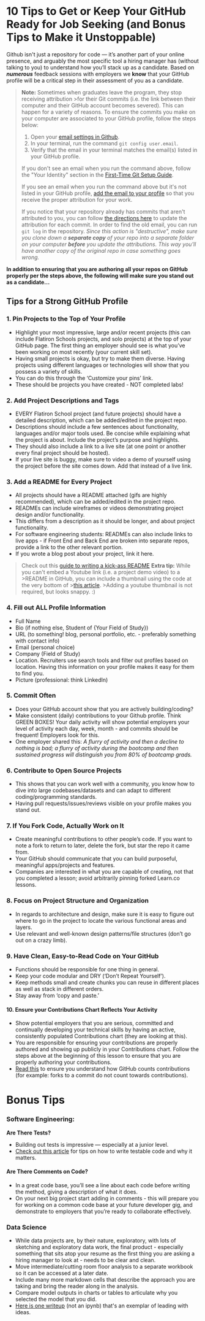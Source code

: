 # 10 Tips to Get or Keep Your GitHub Ready for Job Seeking (and Bonus Tips to Make it Unstoppable)

Github isn't just a repository for code — it’s another part of your online presence, and arguably the most specific tool a hiring manager has (without talking to you) to understand how you’ll stack up as a candidate. Based on _**numerous**_ feedback sessions with employers we **know** that your GitHub profile will be a critical step in their assessment of you as a candidate.

> **Note:** Sometimes when graduates leave the program, they stop receiving attribution >for their Git commits (i.e. the link between their computer and their GitHub account becomes severed). This can happen for a variety of reasons. To ensure the commits you make on your computer are associated to your GitHub profile, follow the steps below:
>
> 1. Open your [email settings in Github](https://github.com/settings/emails).
> 2. In your terminal, run the command `git config user.email`.
> 3. Verify that the email in your terminal matches the email(s) listed in your GitHub profile.
>
> If you don't see an email when you run the command above, follow the "Your Identity" section in the [First-Time Git Setup Guide](https://git-scm.com/book/en/v2/Getting-Started-First-Time-Git-Setup#_your_identity).
>
> If you see an email when you run the command above but it's not listed in your GitHub profile, [add the email to your profile](https://github.com/settings/emails#email_label) so that you receive the proper attribution for your work.
>
> If you notice that your repository already has commits that aren't attributed to you, you can follow [the directions here](https://help.github.com/en/articles/changing-author-info) to update the attribution for each commit. In order to find the old email, you can run `git log` in the repository. _Since this action is "destructive", make sure you clone down a **separate copy** of your repo into a separate folder on your computer **before** you update the attributions. This way you'll have another copy of the original repo in case something goes wrong._

**In addition to ensuring that you are authoring all your repos on GitHub properly per the steps above, the following will make sure you stand out as a candidate...**

## Tips for a Strong GitHub Profile

### 1. Pin Projects to the Top of Your Profile

- Highlight your most impressive, large and/or recent projects (this can include Flatiron Schools projects, and solo projects) at the top of your GitHub page. The first thing an employer should see is what you’ve been working on most recently (your current skill set).
- Having small projects is okay, but try to make them diverse. Having projects using different languages or technologies will show that you possess a variety of skills.
- You can do this through the ‘Customize your pins’ link.
- These should be projects you have created - NOT completed labs!

### 2. Add Project Descriptions and Tags

- EVERY Flatiron School project (and future projects) should have a detailed description, which can be added/edited in the project repo.
- Descriptions should include a few sentences about functionality, languages and/or major tools used. Be concise while explaining what the project is about. Include the project’s purpose and highlights.
- They should also include a link to a live site (at one point or another every final project should be hosted).
- If your live site is buggy, make sure to video a demo of yourself using the project before the site comes down. Add that instead of a live link.

### 3. Add a README for Every Project

- All projects should have a README attached (gifs are highly recommended), which can be added/edited in the project repo.
- READMEs can include wireframes or videos demonstrating project design and/or functionality.
- This differs from a description as it should be longer, and about project functionality.
- For software engineering students: READMEs can also include links to live apps - if Front End and Back End are broken into separate repos, provide a link to the other relevant portion.
- If you wrote a blog post about your project, link it here.

> Check out this [guide to writing a kick-ass README](https://dev.to/scottydocs/how-to-write-a-kickass-readme-5af9) 
>**Extra tip:** While you can't embed a Youtube link (i.e. a project demo video) to a >README in GitHub, you can include a thumbnail using the code at the very bottom of >[this article](https://github.com/adam-p/markdown-here/wiki/Markdown-Cheatsheet#links). >Adding a youtube thumbnail is not required, but looks snappy. :)

### 4. Fill out ALL Profile Information

- Full Name
- Bio (if nothing else, Student of {Your Field of Study})
- URL (to something! blog, personal portfolio, etc. - preferably something with contact info)
- Email (personal choice)
- Company (Field of Study)
- Location. Recruiters use search tools and filter out profiles based on location. Having this information on your profile makes it easy for them to find you.
- Picture (professional: think LinkedIn)

### 5. Commit Often

- Does your GitHub account show that you are actively building/coding?
- Make consistent (daily) contributions to your Github profile. Think GREEN BOXES! Your daily activity will show potential employers your level of activity each day, week, month - and commits should be frequent! Employers look for this.
- One employer shared this: _A flurry of activity and then a decline to nothing is bad; a flurry of activity during the bootcamp and then sustained progress will distinguish you from 80% of bootcamp grads._

### 6. Contribute to Open Source Projects

- This shows that you can work well with a community, you know how to dive into large codebases/datasets and can adapt to different coding/programming standards.
- Having pull requests/issues/reviews visible on your profile makes you stand out.

### 7. If You Fork Code, Actually Work on It

- Create meaningful contributions to other people’s code. If you want to note a fork to return to later, delete the fork, but star the repo it came from.
- Your GitHub should communicate that you can build purposeful, meaningful apps/projects and features.
- Companies are interested in what you are capable of creating, not that you completed a lesson; avoid arbitrarily pinning forked Learn.co lessons.

### 8. Focus on Project Structure and Organization

- In regards to architecture and design, make sure it is easy to figure out where to go in the project to locate the various functional areas and layers.
- Use relevant and well-known design patterns/file structures (don’t go out on a crazy limb).

### 9. Have Clean, Easy-to-Read Code on Your GitHub

- Functions should be responsible for one thing in general.
- Keep your code modular and DRY (‘Don’t Repeat Yourself’).
- Keep methods small and create chunks you can reuse in different places as well as stack in different orders.
- Stay away from ‘copy and paste.’

#### 10. Ensure your Contributions Chart Reflects Your Activity

- Show potential employers that you are serious, committed and continually developing your technical skills by having an active, consistently populated Contributions chart (they are looking at this).
- You are responsible for ensuring your contributions are properly authored and showing up publicly in your Contributions chart. Follow the steps above at the beginning of this lesson to ensure that you are properly authoring your contributions.
- [Read this](https://help.github.com/en/github/setting-up-and-managing-your-github-profile/why-are-my-contributions-not-showing-up-on-my-profile) to ensure you understand how GitHub counts contributions (for example: forks to a commit do not count towards contributions).

# Bonus Tips

### Software Engineering:

**Are There Tests?**

- Building out tests is impressive — especially at a junior level.
- [Check out this article](https://www.toptal.com/qa/how-to-write-testable-code-and-why-it-matters) for tips on how to write testable code and why it matters.

#### Are There Comments on Code?

- In a great code base, you’ll see a line about each code before writing the method, giving a description of what it does.
- On your next big project start adding in comments - this will prepare you for working on a common code base at your future developer gig, and demonstrate to employers that you’re ready to collaborate effectively.

### Data Science

- While data projects are, by their nature, exploratory, with lots of sketching and exploratory data work, the final product - especially something that sits atop your resume as the first thing you are asking a hiring manager to look at - needs to be clear and clean.
- Move intermediate/cutting room floor analysis to a separate workbook so it can be accessed at a later date.
- Include many more markdown cells that describe the approach you are taking and bring the reader along in the analysis.
- Compare model outputs in charts or tables to articulate why you selected the model that you did.
- [Here is one writeup](https://towardsdatascience.com/custom-loss-functions-for-gradient-boosting-f79c1b40466d) (not an ipynb) that's an exemplar of leading with ideas.
